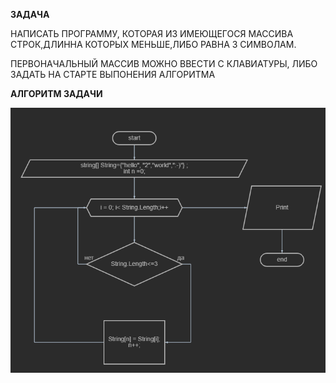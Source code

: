 **ЗАДАЧА**

НАПИСАТЬ ПРОГРАММУ, КОТОРАЯ ИЗ ИМЕЮЩЕГОСЯ МАССИВА СТРОК,ДЛИННА КОТОРЫХ МЕНЬШЕ,ЛИБО РАВНА 3 СИМВОЛАМ.

ПЕРВОНАЧАЛЬНЫЙ МАССИВ МОЖНО ВВЕСТИ С КЛАВИАТУРЫ, ЛИБО ЗАДАТЬ НА СТАРТЕ ВЫПОНЕНИЯ АЛГОРИТМА


**АЛГОРИТМ  ЗАДАЧИ**

![diagram](diagram.png)